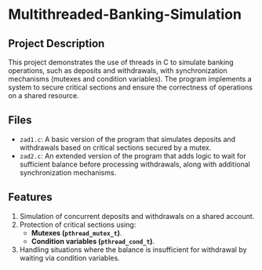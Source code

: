 # Multithreaded-Banking-Simulation

## Project Description

This project demonstrates the use of threads in C to simulate banking operations, such as deposits and withdrawals, with synchronization mechanisms (mutexes and condition variables). The program implements a system to secure critical sections and ensure the correctness of operations on a shared resource.

## Files

- `zad1.c`: A basic version of the program that simulates deposits and withdrawals based on critical sections secured by a mutex.
- `zad2.c`: An extended version of the program that adds logic to wait for sufficient balance before processing withdrawals, along with additional synchronization mechanisms.

## Features

1. Simulation of concurrent deposits and withdrawals on a shared account.
2. Protection of critical sections using:
   - **Mutexes (`pthread_mutex_t`)**.
   - **Condition variables (`pthread_cond_t`)**.
3. Handling situations where the balance is insufficient for withdrawal by waiting via condition variables.

